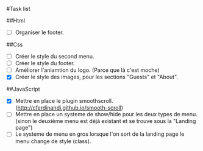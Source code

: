 #Task list

##Html

- [ ] Organiser le footer.

##Css
	
- [ ] Créer le style du second menu.
- [ ] Créer le style du footer.
- [ ] Améliorer l'aniamtion du logo. (Parce que là c'est moche)
- [x] Créer le style des images, pour les sections "Guests" et "About".

##JavaScript

- [x] Mettre en place le plugin smoothscroll. (http://cferdinandi.github.io/smooth-scroll)
- [ ] Mettre en place un systeme de show/hide pour les deux types de menu. (sinon le deuxième menu est déjà existant et se trouve sous la "Landing page")
- [ ] Le systeme de menu en gros lorsque l'on sort de la landing page le menu change de style (class).